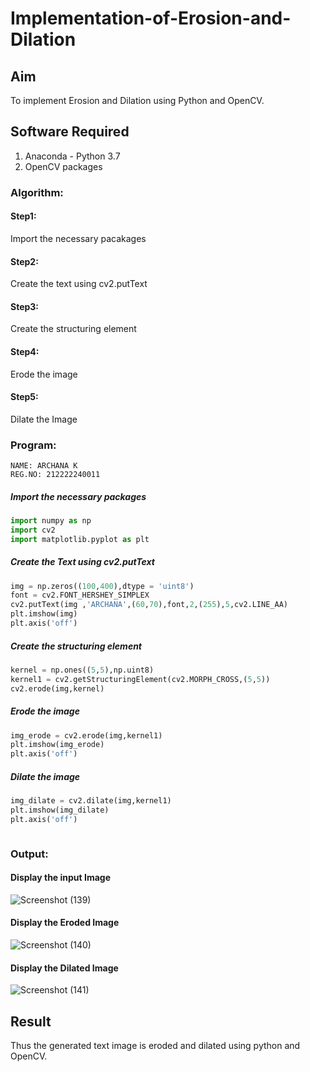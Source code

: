 # Implementation-of-Erosion-and-Dilation
## Aim
To implement Erosion and Dilation using Python and OpenCV.
## Software Required
1. Anaconda - Python 3.7
2. OpenCV
 packages

### Algorithm:
#### Step1:<br>
Import the necessary pacakages

#### Step2:<br>
Create the text using cv2.putText

#### Step3:<br>
Create the structuring element

#### Step4:<br>
Erode the image


#### Step5: <br>
Dilate the Image

 
### Program:
```
NAME: ARCHANA K
REG.NO: 212222240011
```

##### Import the necessary packages
``` Python
import numpy as np
import cv2
import matplotlib.pyplot as plt
```
##### Create the Text using cv2.putText
``` Python
img = np.zeros((100,400),dtype = 'uint8')
font = cv2.FONT_HERSHEY_SIMPLEX
cv2.putText(img ,'ARCHANA',(60,70),font,2,(255),5,cv2.LINE_AA)
plt.imshow(img)
plt.axis('off')
```
##### Create the structuring element
``` Python
kernel = np.ones((5,5),np.uint8)
kernel1 = cv2.getStructuringElement(cv2.MORPH_CROSS,(5,5))
cv2.erode(img,kernel)
```
##### Erode the image
``` Python
img_erode = cv2.erode(img,kernel1)
plt.imshow(img_erode)
plt.axis('off')

```
##### Dilate the image
``` Python
img_dilate = cv2.dilate(img,kernel1)
plt.imshow(img_dilate)
plt.axis('off')



```
### Output:
#### Display the input Image

![Screenshot (139)](https://github.com/22009150/erosion--dilation/assets/118708624/88d4123a-59db-4f0e-bce1-3ebb420fe0b9)


#### Display the Eroded Image

![Screenshot (140)](https://github.com/22009150/erosion--dilation/assets/118708624/91b3b67b-33d8-4a59-b4f8-f43c1295321d)


#### Display the Dilated Image
![Screenshot (141)](https://github.com/22009150/erosion--dilation/assets/118708624/24e98465-5bae-49b4-9fdb-d7ba9e4f7660)


## Result
Thus the generated text image is eroded and dilated using python and OpenCV.

